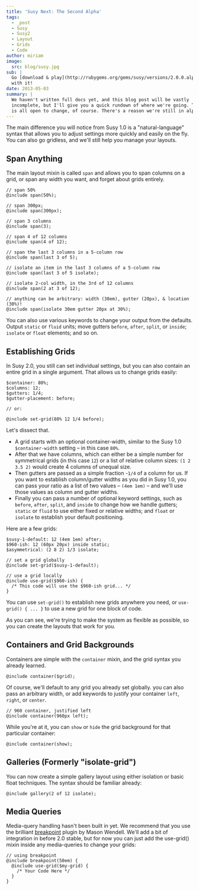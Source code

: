 ```yaml
---
title: 'Susy Next: The Second Alpha'
tags:
  - _post
  - Susy
  - Susy2
  - Layout
  - Grids
  - Code
author: miriam
image:
  src: blog/susy.jpg
sub: |
  Go [download & play](http://rubygems.org/gems/susy/versions/2.0.0.alpha.2)
  with it!
date: 2013-05-03
summary: |
  We haven't written full docs yet, and this blog post will be vastly
  incomplete, but I'll give you a quick rundown of where we're going. This
  is all open to change, of course. There's a reason we're still in alpha.
---
```


The main difference you will notice from Susy 1.0 is a
"natural-language" syntax that allows you to adjust settings more
quickly and easily on the fly. You can also go gridless, and we'll still
help you manage your layouts.

## Span Anything

The main layout mixin is called `span` and allows you to span columns on
a grid, or span any width you want, and forget about grids entirely.

    // span 50%
    @include span(50%);

    // span 300px;
    @include span(300px);

    // span 3 columns
    @include span(3);

    // span 4 of 12 columns
    @include span(4 of 12);

    // span the last 3 columns in a 5-column row
    @include span(last 3 of 5);

    // isolate an item in the last 3 columns of a 5-column row
    @include span(last 3 of 5 isolate);

    // isolate 2-col width, in the 3rd of 12 columns
    @include span(2 at 3 of 12);

    // anything can be arbitrary: width (30em), gutter (20px), & location (30%)!
    @include span(isolate 30em gutter 20px at 30%);

You can also use various keywords to change your output from the
defaults. Output `static` or `fluid` units; move gutters `before`,
`after`, `split`, or `inside`; `isolate` or `float` elements; and so on.

## Establishing Grids

In Susy 2.0, you still can set individual settings, but you can also
contain an entire grid in a single argument. That allows us to change
grids easily:

    $container: 80%;
    $columns: 12;
    $gutters: 1/4;
    $gutter-placement: before;

    // or:

    @include set-grid(80% 12 1/4 before);

Let's dissect that.

- A grid starts with an optional container-width, similar to the Susy
  1.0 `$container-width` setting – in this case `80%`.
- After that we have columns, which can either be a simple number for
  symmetrical grids (in this case `12`) or a list of relative column
  sizes: `(1 2 3.5 2)` would create 4 columns of unequal size.
- Then gutters are passed as a simple fraction -`1/4` of a column for
  us. If you want to establish column/gutter widths as you did in Susy
  1.0, you can pass your ratio as a list of two values – `(4em 1em)` –
  and we'll use those values as column and gutter widths.
- Finally you can pass a number of optional keyword settings, such as
  `before`, `after`, `split`, and `inside` to change how we handle
  gutters; `static` or `fluid` to use either fixed or relative widths;
  and `float` or `isolate` to establish your default positioning.

Here are a few grids:

    $susy-1-default: 12 (4em 1em) after;
    $960-ish: 12 (60px 20px) inside static;
    $asymmetrical: (2 8 2) 1/3 isolate;

    // set a grid globally
    @include set-grid($susy-1-default);

    // use a grid locally
    @include use-grid($960-ish) {
      /* This code will use the $960-ish grid... */
    }

You can use `set-grid()` to establish new grids anywhere you need, or
`use-grid() { ... }` to use a new grid for one block of code.

As you can see, we're trying to make the system as flexible as possible,
so you can create the layouts that work for you.

## Containers and Grid Backgrounds

Containers are simple with the `container` mixin, and the grid syntax
you already learned.

    @include container($grid);

Of course, we'll default to any grid you already set globally. you can
also pass an arbitrary width, or add keywords to justify your container
`left`, `right`, or `center`.

    // 960 container, justified left
    @include container(960px left);

While you're at it, you can `show` or `hide` the grid background for
that particular container:

    @include container(show);

## Galleries (Formerly "isolate-grid")

You can now create a simple gallery layout using either isolation or
basic float techniques. The syntax should be familiar already:

    @include gallery(2 of 12 isolate);

## Media Queries

Media-query handling hasn't been built in yet. We recommend that you use
the brilliant [breakpoint] plugin by Mason Wendell. We'll add a bit of
integration in before 2.0 stable, but for now you can just add the <span
class="title-ref">use-grid()</span> mixin inside any media-queries to
change your grids:

    // using breakpoint
    @include breakpoint(50em) {
      @include use-grid($my-grid) {
        /* Your Code Here */
      }
    }

[breakpoint]: http://breakpoint-sass.com/
